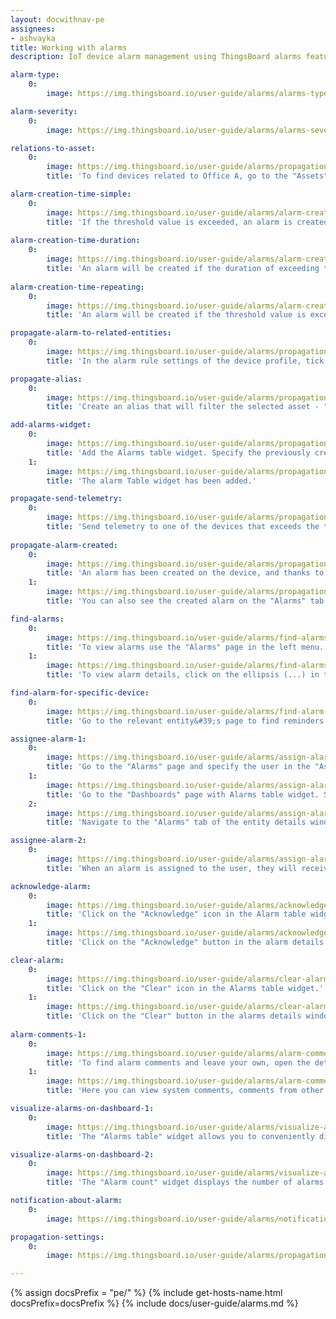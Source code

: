 ```yaml
---
layout: docwithnav-pe
assignees:
- ashvayka
title: Working with alarms
description: IoT device alarm management using ThingsBoard alarms feature

alarm-type:
    0:
        image: https://img.thingsboard.io/user-guide/alarms/alarms-type-pe.png

alarm-severity:
    0:
        image: https://img.thingsboard.io/user-guide/alarms/alarms-severity-pe.png

relations-to-asset:
    0:
        image: https://img.thingsboard.io/user-guide/alarms/propagation-1-pe.png
        title: 'To find devices related to Office A, go to the "Assets" page, click on the needed asset and navigate to the "Relations" tab in the asset details window. The following devices relations to the Office A: Thermometer A1, Thermometer B1, Thermometer B2, and Thermometer C3.'

alarm-creation-time-simple:
    0:
        image: https://img.thingsboard.io/user-guide/alarms/alarm-creation-time-simple-pe.png
        title: 'If the threshold value is exceeded, an alarm is created immediately.'
        
alarm-creation-time-duration:
    0:
        image: https://img.thingsboard.io/user-guide/alarms/alarm-creation-time-duration-pe.png
        title: 'An alarm will be created if the duration of exceeding the threshold value exceeds the specified value.'
    
alarm-creation-time-repeating:
    0:
        image: https://img.thingsboard.io/user-guide/alarms/alarm-creation-time-repeating-pe.png
        title: 'An alarm will be created if the threshold value is exceeded the specified number of times.'

propagate-alarm-to-related-entities:
    0:
        image: https://img.thingsboard.io/user-guide/alarms/propagation-5-pe.png
        title: 'In the alarm rule settings of the device profile, tick "Propagate alarm to related entities".'

propagate-alias:
    0:
        image: https://img.thingsboard.io/user-guide/alarms/propagation-2-pe.png
        title: 'Create an alias that will filter the selected asset - "Office A".'

add-alarms-widget:
    0:
        image: https://img.thingsboard.io/user-guide/alarms/propagation-3-pe.png
        title: 'Add the Alarms table widget. Specify the previously created alias as the alarm source. Be sure to activate the "Search propagated alarms" option to search for propagated alarms.'
    1:
        image: https://img.thingsboard.io/user-guide/alarms/propagation-4-pe.png
        title: 'The alarm Table widget has been added.'

propagate-send-telemetry:
    0:
        image: https://img.thingsboard.io/user-guide/alarms/propagation-6-pe.png
        title: 'Send telemetry to one of the devices that exceeds the threshold value specified in the alarm rule to trigger an alarm.'
        
propagate-alarm-created:
    0:
        image: https://img.thingsboard.io/user-guide/alarms/propagation-7-pe.png
        title: 'An alarm has been created on the device, and thanks to our settings, the alarm has propagated to the related asset.'
    1:
        image: https://img.thingsboard.io/user-guide/alarms/propagation-8-pe.png
        title: 'You can also see the created alarm on the "Alarms" tab in the asset details window.'

find-alarms:
    0:
        image: https://img.thingsboard.io/user-guide/alarms/find-alarms-1-pe.png
        title: 'To view alarms use the "Alarms" page in the left menu. Here you will see all reminders in list form, as well as the following information: creation time, source, alarm type, severity, to whom assigned, and status of the alarm.'
    1:
        image: https://img.thingsboard.io/user-guide/alarms/find-alarms-2-pe.png
        title: 'To view alarm details, click on the ellipsis (...) in the "Details" column of the alarm you want to view.'

find-alarm-for-specific-device:
    0:
        image: https://img.thingsboard.io/user-guide/alarms/find-alarm-for-specific-device-pe.png
        title: 'Go to the relevant entity&#39;s page to find reminders for a specific entity. In our case, these are the "Devices" page. Click on the needed entity (device) to open its details. Navigate to the "Alarms" tab.'

assignee-alarm-1:
    0:
        image: https://img.thingsboard.io/user-guide/alarms/assign-alarm-to-user-3-pe.png
        title: 'Go to the "Alarms" page and specify the user in the "Assignee" column of the desired alarm.'
    1:
        image: https://img.thingsboard.io/user-guide/alarms/assign-alarm-to-user-4-pe.png
        title: 'Go to the "Dashboards" page with Alarms table widget. Specify the user in the "Assignee" column of the desired alarm;'
    2:
        image: https://img.thingsboard.io/user-guide/alarms/assign-alarm-to-user-1-pe.png
        title: 'Navigate to the "Alarms" tab of the entity details window selected entity and specify the user in the "Assignee" column.'

assignee-alarm-2:
    0:
        image: https://img.thingsboard.io/user-guide/alarms/assign-alarm-to-user-2-pe.png
        title: 'When an alarm is assigned to the user, they will receive a notification about it.'

acknowledge-alarm:
    0:
        image: https://img.thingsboard.io/user-guide/alarms/acknowledge-alarm-1-pe.png
        title: 'Click on the "Acknowledge" icon in the Alarm table widget.'
    1:
        image: https://img.thingsboard.io/user-guide/alarms/acknowledge-alarm-2-pe.png
        title: 'Click on the "Acknowledge" button in the alarm details window.'

clear-alarm:
    0:
        image: https://img.thingsboard.io/user-guide/alarms/clear-alarm-1-pe.png
        title: 'Click on the "Clear" icon in the Alarms table widget.'
    1:
        image: https://img.thingsboard.io/user-guide/alarms/clear-alarm-2-pe.png
        title: 'Click on the "Clear" button in the alarms details window.'
        
alarm-comments-1:
    0:
        image: https://img.thingsboard.io/user-guide/alarms/alarm-comments-1-pe.png
        title: 'To find alarm comments and leave your own, open the details of the selected alarm.'
    1:
        image: https://img.thingsboard.io/user-guide/alarms/alarm-comments-2-pe.png
        title: 'Here you can view system comments, comments from other users, and leave your own.'

visualize-alarms-on-dashboard-1:
    0:
        image: https://img.thingsboard.io/user-guide/alarms/visualize-alarms-on-dashboard-1-pe.png
        title: 'The "Alarms table" widget allows you to conveniently display alarms for selected entities based on a defined time window and filters.'

visualize-alarms-on-dashboard-2:
    0:
        image: https://img.thingsboard.io/user-guide/alarms/visualize-alarms-on-dashboard-2-pe.png
        title: 'The "Alarm count" widget displays the number of alarms based on the selected filters. In this case, the number of active alarms is displayed.'

notification-about-alarm:
    0:
        image: https://img.thingsboard.io/user-guide/alarms/notification-about-alarm-pe.png

propagation-settings:
    0:
        image: https://img.thingsboard.io/user-guide/alarms/propagation-settings-pe.png

---
```


{% assign docsPrefix = "pe/" %}
{% include get-hosts-name.html docsPrefix=docsPrefix %}
{% include docs/user-guide/alarms.md %}